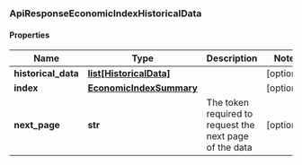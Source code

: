 ### ApiResponseEconomicIndexHistoricalData

#### Properties
Name | Type | Description | Notes
------------ | ------------- | ------------- | -------------
**historical_data** | [**list[HistoricalData]**](HistoricalData.md) |  | [optional] 
**index** | [**EconomicIndexSummary**](EconomicIndexSummary.md) |  | [optional] 
**next_page** | **str** | The token required to request the next page of the data | [optional] 



